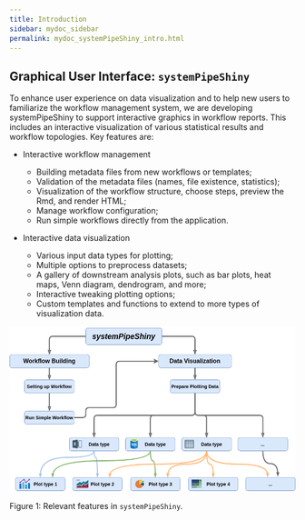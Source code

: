```yaml
---
title: Introduction
sidebar: mydoc_sidebar
permalink: mydoc_systemPipeShiny_intro.html
---
```


## Graphical User Interface: `systemPipeShiny`

To enhance user experience on data visualization and to help new users to familiarize the workflow management system, we are developing systemPipeShiny to support interactive graphics in workflow reports. This includes an interactive visualization of various statistical results and workflow topologies. 
Key features are: 

+ Interactive workflow management
  - Building metadata files from new workflows or templates;
  - Validation of the metadata files (names, file existence, statistics);
  - Visualization of the workflow structure, choose steps, preview the Rmd, and render HTML;
  - Manage workflow configuration; 
  - Run simple workflows directly from the application.
  
+ Interactive data visualization
  - Various input data types for plotting;
  - Multiple options to preprocess datasets;
  - A gallery of downstream analysis plots, such as bar plots, heat maps, Venn diagram, dendrogram, and more;
  - Interactive tweaking plotting options;
  - Custom templates and functions to extend to more types of visualization data. 

![image](pages/mydoc/miscellaneous_images/systemPipeShiny.png) 

Figure 1: Relevant features in `systemPipeShiny`. 